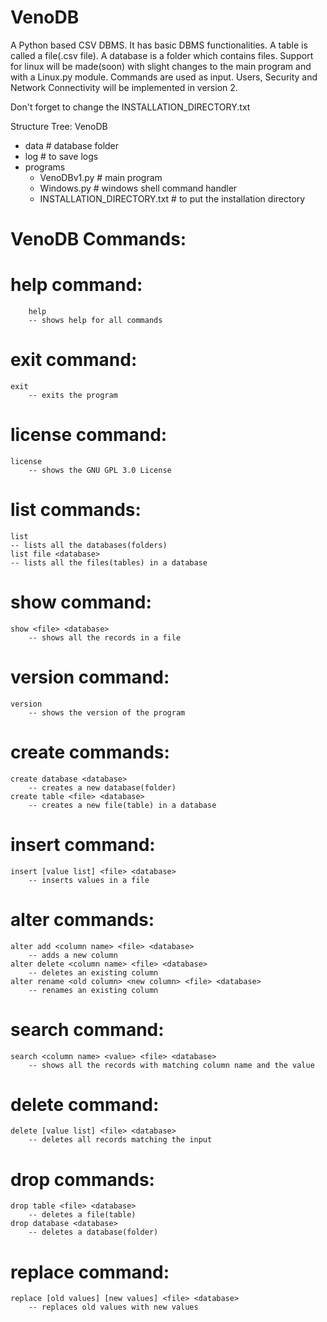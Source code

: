 # VenoDB
A Python based CSV DBMS.
It has basic DBMS functionalities. 
A table is called a file(.csv file).
A database is a folder which contains files.
Support for linux will be made(soon) with slight changes to the main program and with a Linux.py module.
Commands are used as input.
Users, Security and Network Connectivity will be implemented in version 2.

Don't forget to change the INSTALLATION_DIRECTORY.txt

Structure Tree:
VenoDB
- data # database folder
- log # to save logs
- programs
  - VenoDBv1.py # main program
  - Windows.py # windows shell command handler
  - INSTALLATION_DIRECTORY.txt # to put the installation directory
  
# VenoDB Commands:

# help command:
        help
        -- shows help for all commands

# exit command:
    exit
        -- exits the program

# license command:
    license
        -- shows the GNU GPL 3.0 License

# list commands:
    list
    -- lists all the databases(folders)
    list file <database>
    -- lists all the files(tables) in a database

# show command:
    show <file> <database>
        -- shows all the records in a file

# version command:
    version
        -- shows the version of the program

# create commands:
    create database <database>
        -- creates a new database(folder)
    create table <file> <database>
        -- creates a new file(table) in a database

# insert command:
    insert [value list] <file> <database>
        -- inserts values in a file

# alter commands:
    alter add <column name> <file> <database>
        -- adds a new column
    alter delete <column name> <file> <database>
        -- deletes an existing column
    alter rename <old column> <new column> <file> <database>
        -- renames an existing column

# search command:
    search <column name> <value> <file> <database>
        -- shows all the records with matching column name and the value

# delete command:
    delete [value list] <file> <database>
        -- deletes all records matching the input

# drop commands:
    drop table <file> <database>
        -- deletes a file(table)
    drop database <database>
        -- deletes a database(folder)

# replace command:
    replace [old values] [new values] <file> <database>
        -- replaces old values with new values
